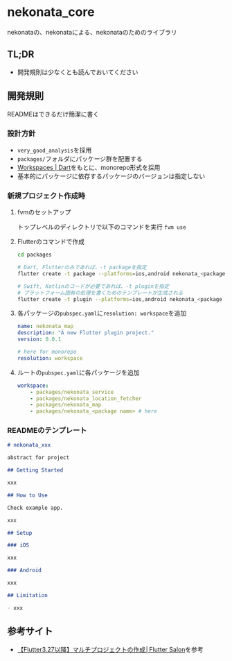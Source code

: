 # nekonata_core

nekonataの、nekonataによる、nekonataのためのライブラリ

## TL;DR

- 開発規則は少なくとも読んでおいてください

## 開発規則

READMEはできるだけ簡潔に書く

### 設計方針

- `very_good_analysis`を採用
- `packages/`フォルダにパッケージ群を配置する
- [Workspaces | Dart](https://dart.dev/tools/pub/workspaces)をもとに、monorepo形式を採用
- 基本的にパッケージに依存するパッケージのバージョンは指定しない

### 新規プロジェクト作成時

1. fvmのセットアップ

    トップレベルのディレクトリで以下のコマンドを実行
    `fvm use`

2. Flutterのコマンドで作成

    ```bash
    cd packages

    # Dart, Flutterのみであれば、-t packageを指定
    flutter create -t package --platforms=ios,android nekonata_<package name>

    # Swift, Kotlinのコードが必要であれば、-t pluginを指定
    # プラットフォーム固有の処理を書くためのテンプレートが生成される
    flutter create -t plugin --platforms=ios,android nekonata_<package name>
    ```

3. 各パッケージの`pubspec.yaml`に`resolution: workspace`を追加

    ```yaml
    name: nekonata_map
    description: "A new Flutter plugin project."
    version: 0.0.1

    # here for monorepo
    resolution: workspace
    ```

4. ルートの`pubspec.yaml`に各パッケージを追加

    ```yaml
    workspace:
        - packages/nekonata_service
        - packages/nekonata_location_fetcher
        - packages/nekonata_map
        - packages/nekonata_<package name> # here
    ```

### READMEのテンプレート

```md
# nekonata_xxx

abstract for project

## Getting Started

xxx

## How to Use

Check example app.

xxx

## Setup

### iOS

xxx

### Android

xxx

## Limitation

- xxx

```

## 参考サイト

- [【Flutter3.27以降】マルチプロジェクトの作成│Flutter Salon](https://flutter.salon/dart/pub-workspaces/)を参考
